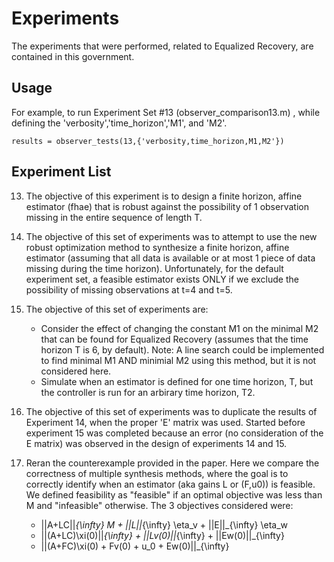 # Experiments

The experiments that were performed, related to Equalized Recovery, are contained in this government.

## Usage

For example, to run Experiment Set #13 (observer_comparison13.m) , while defining the 'verbosity','time_horizon','M1', and 'M2'.

```
results = observer_tests(13,{'verbosity,time_horizon,M1,M2'})
```

## Experiment List

13. The objective of this experiment is to design a finite horizon, affine estimator (fhae) that is robust against the possibility of 1 observation missing in the entire sequence of length T.

14. The objective of this set of experiments was to attempt to use the new robust optimization method to synthesize a finite horizon, affine estimator (assuming that all data is available or at most 1 piece of data missing during the time horizon). Unfortunately, for the default experiment set, a feasible estimator exists ONLY if we exclude the possibility of missing observations at t=4 and t=5.

15. The objective of this set of experiments are:
	* Consider the effect of changing the constant M1 on the minimal M2 that can be found for Equalized Recovery (assumes that the time horizon T is 6, by default). Note: A line search could be implemented to find minimal M1 AND minimial M2 using this method, but it is not considered here.
	* Simulate when an estimator is defined for one time horizon, T, but the controller is run for an arbirary time horizon, T2.

16. The objective of this set of experiments was to duplicate the results of Experiment 14, when the proper 'E' matrix was used. Started before experiment 15 was completed because an error (no consideration of the E matrix) was observed in the design of experiments 14 and 15.

17. Reran the counterexample provided in the paper. Here we compare the correctness of multiple synthesis methods, where the goal is to correctly identify when an estimator (aka gains L or (F,u0)) is feasible. We defined feasibility as "feasible" if an optimal objective was less than M and "infeasible" otherwise. The 3 objectives considered were:
	* ||A+LC||_{\infty} M + ||L||_{\infty} \eta_v + ||E||_{\infty} \eta_w
	* ||(A+LC)\xi(0)||_{\infty} + ||Lv(0)||_{\infty} + ||Ew(0)||_{\infty}
	* ||(A+FC)\xi(0) + Fv(0) + u_0 + Ew(0)||_{\infty}

